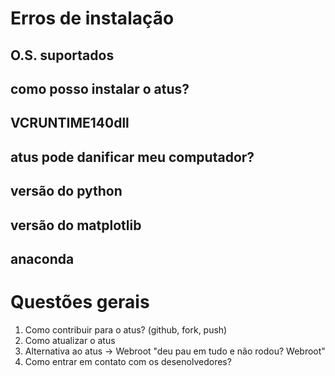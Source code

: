 # Erros de instalação

## O.S. suportados
## como posso instalar o atus?
## VCRUNTIME140dll
## atus pode danificar meu computador?
## versão do python
## versão do matplotlib
## anaconda

# Questões gerais

1. Como contribuir para o atus? (github, fork, push)
2. Como atualizar o atus
3. Alternativa ao atus -> Webroot "deu pau em tudo e não rodou? Webroot"
4. Como entrar em contato com os desenolvedores?
